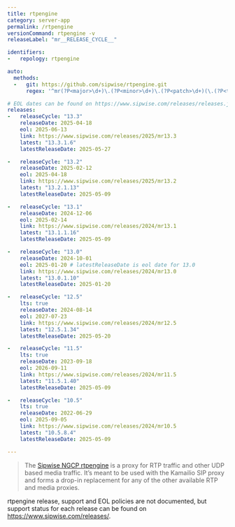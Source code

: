 ```yaml
---
title: rtpengine
category: server-app
permalink: /rtpengine
versionCommand: rtpengine -v
releaseLabel: "mr__RELEASE_CYCLE__"

identifiers:
-   repology: rtpengine

auto:
  methods:
  -   git: https://github.com/sipwise/rtpengine.git
      regex: '^mr(?P<major>\d+)\.(?P<minor>\d+)\.(?P<patch>\d+)(\.(?P<tiny>\d+))?$'

# EOL dates can be found on https://www.sipwise.com/releases/releases.json.
releases:
-   releaseCycle: "13.3"
    releaseDate: 2025-04-18
    eol: 2025-06-13
    link: https://www.sipwise.com/releases/2025/mr13.3
    latest: "13.3.1.6"
    latestReleaseDate: 2025-05-27

-   releaseCycle: "13.2"
    releaseDate: 2025-02-12
    eol: 2025-04-18
    link: https://www.sipwise.com/releases/2025/mr13.2
    latest: "13.2.1.13"
    latestReleaseDate: 2025-05-09

-   releaseCycle: "13.1"
    releaseDate: 2024-12-06
    eol: 2025-02-14
    link: https://www.sipwise.com/releases/2024/mr13.1
    latest: "13.1.1.16"
    latestReleaseDate: 2025-05-09

-   releaseCycle: "13.0"
    releaseDate: 2024-10-01
    eol: 2025-01-20 # latestReleaseDate is eol date for 13.0
    link: https://www.sipwise.com/releases/2024/mr13.0
    latest: "13.0.1.10"
    latestReleaseDate: 2025-01-20

-   releaseCycle: "12.5"
    lts: true
    releaseDate: 2024-08-14
    eol: 2027-07-23
    link: https://www.sipwise.com/releases/2024/mr12.5
    latest: "12.5.1.34"
    latestReleaseDate: 2025-05-20

-   releaseCycle: "11.5"
    lts: true
    releaseDate: 2023-09-18
    eol: 2026-09-11
    link: https://www.sipwise.com/releases/2024/mr11.5
    latest: "11.5.1.40"
    latestReleaseDate: 2025-05-09

-   releaseCycle: "10.5"
    lts: true
    releaseDate: 2022-06-29
    eol: 2025-09-05
    link: https://www.sipwise.com/releases/2024/mr10.5
    latest: "10.5.8.4"
    latestReleaseDate: 2025-05-09

---
```


> The [Sipwise NGCP rtpengine](https://www.sipwise.com/products/rtpengine/) is a proxy for RTP traffic and other UDP based media traffic.
> It’s meant to be used with the Kamailio SIP proxy and forms a drop-in replacement for any of the other available RTP and media proxies.

rtpengine release, support and EOL policies are not documented, but support status for each release can be found on <https://www.sipwise.com/releases/>.
